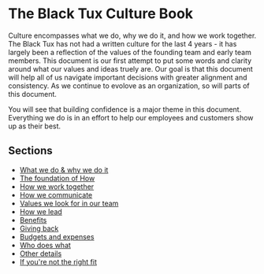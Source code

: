 # The Black Tux Culture Book  
  
Culture encompasses what we do, why we do it, and how we work together. The Black Tux has not had a written culture for the last 4 years - it has largely been a reflection of the values of the founding team and early team members. This document is our first attempt to put some words and clarity around what our values and ideas truely are. Our goal is that this document will help all of us navigate important decisions with greater alignment and consistency. As we continue to evolove as an organization, so will parts of this document.  
  
You will see that building confidence is a major theme in this document. Everything we do is in an effort to help our employees and customers show up as their best.  

## Sections
* [What we do & why we do it](https://github.com/andrewblackmon/culture/blob/master/purpose-vision-mission.md)
* [The foundation of How](https://github.com/andrewblackmon/culture/blob/master/the-foundation-of-our-culture.md)
* [How we work together](https://github.com/andrewblackmon/culture/blob/master/how-we-work-together.md)
* [How we communicate](https://github.com/andrewblackmon/culture/blob/master/communication.md)
* [Values we look for in our team](https://github.com/andrewblackmon/culture/blob/master/values-we-look-for.md)
* [How we lead](https://github.com/andrewblackmon/culture/blob/master/how-we-lead.md)
* [Benefits](https://github.com/andrewblackmon/culture/blob/master/benefits.md)
* [Giving back](https://github.com/andrewblackmon/culture/blob/master/giving-back.md)
* [Budgets and expenses](https://github.com/andrewblackmon/culture/blob/master/budgets-and-expenses.md)
* [Who does what](https://github.com/andrewblackmon/culture/blob/master/who-does-what.md)
* [Other details](https://github.com/andrewblackmon/culture/blob/master/other-details.md)
* [If you're not the right fit](https://github.com/andrewblackmon/culture/blob/master/if-you're-not-the-right-fit.md)
